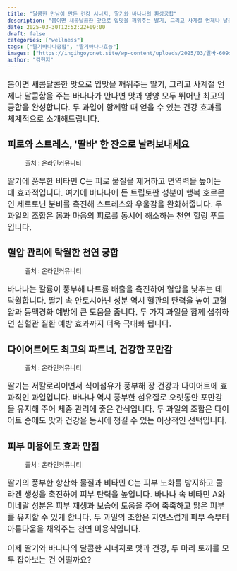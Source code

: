 ```yaml
---
title: "달콤한 만남이 만든 건강 시너지, 딸기와 바나나의 환상궁합"
description: "봄이면 새콤달콤한 맛으로 입맛을 깨워주는 딸기, 그리고 사계절 언제나 달콤함을 주는 바나나가 만나면 맛과 영양 모두 뛰어난 최고의 궁합을 완성합니다. 두 과일이 함께할 때 얻을 수 있는 건강 효과를 체계적으로 소개해드립니다."
date: 2025-03-30T12:52:22+09:00
draft: false
categories: ["wellness"]
tags: ["딸기바나나궁합", "딸기바나나효능"]
images: ["https://ingihgoyonet.site/wp-content/uploads/2025/03/딸바-609x1024.jpg", "https://ingihgoyonet.site/wp-content/uploads/2025/03/딸기바나나주스-683x1024.jpg", "https://ingihgoyonet.site/wp-content/uploads/2025/03/다이어트음식-1024x683.jpg", "https://ingihgoyonet.site/wp-content/uploads/2025/03/딸기와바나나-683x1024.jpg"]
author: "김현지"
---
```


<p style="font-size:18px">봄이면 새콤달콤한 맛으로 입맛을 깨워주는 딸기, 그리고 사계절 언제나 달콤함을 주는 바나나가 만나면 맛과 영양 모두 뛰어난 최고의 궁합을 완성합니다. 두 과일이 함께할 때 얻을 수 있는 건강 효과를 체계적으로 소개해드립니다.</p> <h2 >피로와 스트레스, '딸바' 한 잔으로 날려보내세요</h2> <figure ><img src="https://ingihgoyonet.site/wp-content/uploads/2025/03/딸바-609x1024.jpg" alt="" style="aspect-ratio:16/9;object-fit:cover"/><figcaption >출처 : 온라인커뮤니티</figcaption></figure> <p style="font-size:18px">딸기에 풍부한 비타민 C는 피로 물질을 제거하고 면역력을 높이는 데 효과적입니다. 여기에 바나나에 든 트립토판 성분이 행복 호르몬인 세로토닌 분비를 촉진해 스트레스와 우울감을 완화해줍니다. 두 과일의 조합은 몸과 마음의 피로를 동시에 해소하는 천연 힐링 푸드입니다.</p> <h2 >혈압 관리에 탁월한 천연 궁합</h2> <figure ><img src="https://ingihgoyonet.site/wp-content/uploads/2025/03/딸기바나나주스-683x1024.jpg" alt="" /><figcaption >출처 : 온라인커뮤니티</figcaption></figure> <p style="font-size:18px">바나나는 칼륨이 풍부해 나트륨 배출을 촉진하여 혈압을 낮추는 데 탁월합니다. 딸기 속 안토시아닌 성분 역시 혈관의 탄력을 높여 고혈압과 동맥경화 예방에 큰 도움을 줍니다. 두 가지 과일을 함께 섭취하면 심혈관 질환 예방 효과까지 더욱 극대화 됩니다.</p> <h2 >다이어트에도 최고의 파트너, 건강한 포만감</h2> <figure ><img src="https://ingihgoyonet.site/wp-content/uploads/2025/03/다이어트음식-1024x683.jpg" alt="" style="aspect-ratio:16/9;object-fit:cover"/><figcaption >출처 : 온라인커뮤니티</figcaption></figure> <p style="font-size:18px">딸기는 저칼로리이면서 식이섬유가 풍부해 장 건강과 다이어트에 효과적인 과일입니다. 바나나 역시 풍부한 섬유질로 오랫동안 포만감을 유지해 주어 체중 관리에 좋은 간식입니다. 두 과일의 조합은 다이어트 중에도 맛과 건강을 동시에 챙길 수 있는 이상적인 선택입니다.</p> <h2 >피부 미용에도 효과 만점</h2> <figure ><img src="https://ingihgoyonet.site/wp-content/uploads/2025/03/딸기와바나나-683x1024.jpg" alt="" style="aspect-ratio:16/9;object-fit:cover"/><figcaption >출처 : 온라인커뮤니티</figcaption></figure> <p style="font-size:18px">딸기의 풍부한 항산화 물질과 비타민 C는 피부 노화를 방지하고 콜라겐 생성을 촉진하여 피부 탄력을 높입니다. 바나나 속 비타민 A와 미네랄 성분은 피부 재생과 보습에 도움을 주어 촉촉하고 맑은 피부를 유지할 수 있게 합니다. 두 과일의 조합은 자연스럽게 피부 속부터 아름다움을 채워주는 천연 미용식입니다.</p> <p style="font-size:18px">이제 딸기와 바나나의 달콤한 시너지로 맛과 건강, 두 마리 토끼를 모두 잡아보는 건 어떨까요?</p>